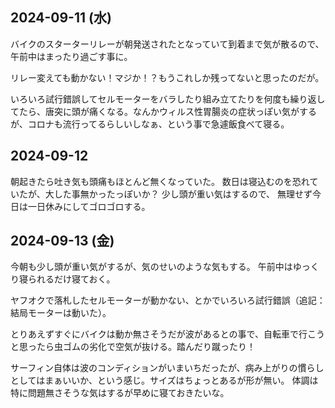 ## 2024-09-11 (水)

バイクのスターターリレーが朝発送されたとなっていて到着まで気が散るので、午前中はまったり過ごす事に。

リレー変えても動かない！マジか！？もうこれしか残ってないと思ったのだが。

いろいろ試行錯誤してセルモーターをバラしたり組み立てたりを何度も繰り返してたら、唐突に頭が痛くなる。なんかウィルス性胃腸炎の症状っぽい気がするが、コロナも流行ってるらしいしなぁ、という事で急遽飯食べて寝る。

## 2024-09-12

朝起きたら吐き気も頭痛もほとんど無くなっていた。
数日は寝込むのを恐れていたが、大した事無かったっぽいか？
少し頭が重い気はするので、
無理せず今日は一日休みにしてゴロゴロする。

## 2024-09-13 (金)

今朝も少し頭が重い気がするが、気のせいのような気もする。
午前中はゆっくり寝られるだけ寝ておく。

ヤフオクで落札したセルモーターが動かない、とかでいろいろ試行錯誤（追記：結局モーターは動いた）。

とりあえずすぐにバイクは動か無さそうだが波があるとの事で、自転車で行こうと思ったら虫ゴムの劣化で空気が抜ける。踏んだり蹴ったり！

サーフィン自体は波のコンディションがいまいちだったが、病み上がりの慣らしとしてはまぁいいか、という感じ。サイズはちょっとあるが形が無い。
体調は特に問題無さそうな気はするが早めに寝ておきたいな。
